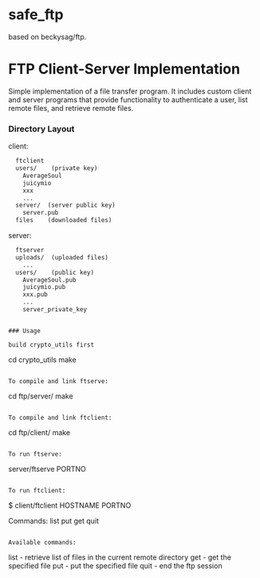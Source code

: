 # safe_ftp

based on beckysag/ftp.

FTP Client-Server Implementation
===========

Simple implementation of a file transfer program. It includes custom client and server programs that provide functionality to authenticate a user, list remote files, and retrieve remote files.

### Directory Layout

client:

```txt
  ftclient
  users/    (private key)
    AverageSoul
    juicymio
    xxx
    ...
  server/  (server public key)
    server.pub
  files    (downloaded files)
```

server:

```txt
  ftserver
  uploads/  (uploaded files)
    ...
  users/    (public key)
    AverageSoul.pub
    juicymio.pub
    xxx.pub
    ...
    server_private_key

```

```

### Usage

build crypto_utils first

```

 cd crypto_utils
 make

```

To compile and link ftserve:

```

 cd ftp/server/
 make

```

To compile and link ftclient:

```

 cd ftp/client/
 make

```

To run ftserve:

```

 server/ftserve PORTNO

```

To run ftclient:

```

 $ client/ftclient HOSTNAME PORTNO

 Commands:
  list
  put <filename>
  get <filename>
  quit

```

Available commands:

```

list            - retrieve list of files in the current remote directory
get <filename>  - get the specified file
put <filename>  - put the specified file
quit            - end the ftp session

```
